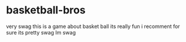 # basketball-bros
very swag
this is a game about basket ball
its really fun i recomment for sure
its pretty swag
Im swag
